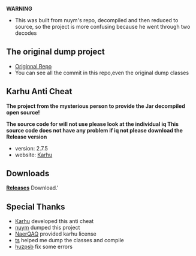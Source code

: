**WARNING**
- This was built from nuym's repo, decompiled and then reduced to source, so the project is more confusing because he went through two decodes

## The original dump project
- [Originnal Repo](https://github.com/nuym/Open-Karhu)
- You can see all the commit in this repo,even the original dump classes

## Karhu Anti Cheat ##
**The project from the mysterious person to provide the Jar decompiled open source!**

**The source code for will not use please look at the individual iq This source code does not have any problem if iq not please download the Release version**

* version: 2.7.5
* website: [Karhu](https://karhu.ac)

## Downloads
**[Releases](https://github.com/Araykal/Open-Karhu/releases)** Download.'



## Special Thanks
- [Karhu](https://www.karhu.ac/) developed this anti cheat
- [nuym](https://github.com/nuym) dumped this project
- [NaerQAQ](https://github.com/NaerQAQ) provided karhu license
- [ts](https://github.com/uniformization) helped me dump the classes and compile
- [huzpsb](https://github.com/huzpsb) fix some errors


